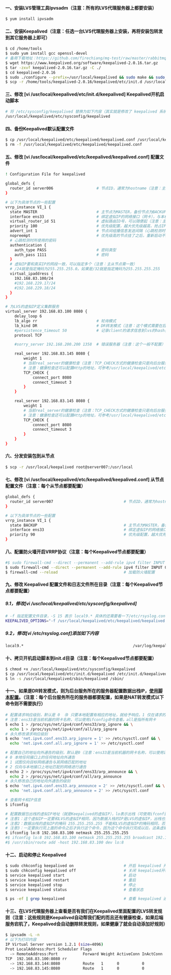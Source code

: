 #### 一、安装LVS管理工具Ipvsadm（注意：所有的LVS代理服务器上都要安装）
```bash
$ yum install ipvsadm
```

#### 二、安装Keepalived（注意：任选一台LVS代理服务器上安装，再将安装包转发到其它服务器上即可）
```bash
$ cd /home/tools
$ sudo yum install gcc openssl-devel
# 备用下载地址：https://github.com/firechiang/mq-test/raw/master/rabbitmq/data/keepalived-2.0.16.tar.gz
$ wget https://www.keepalived.org/software/keepalived-2.0.16.tar.gz
$ tar -zxvf keepalived-2.0.16.tar.gz -C ./
$ cd keepalived-2.0.16
$ sudo ./configure --prefix=/usr/local/keepalived && sudo make && sudo make install
$ scp -r /home/tools/keepalived-2.0.16/keepalived/etc/init.d /usr/local/keepalived/etc
```

#### 三、修改 [vi /usr/local/keepalived/etc/init.d/keepalived] Keepalived开机启动脚本
```bash
# 将 /etc/sysconfig/keepalived 替换为如下内容（其实就是修改了 keepalived 系统配置文件所在目录）
/usr/local/keepalived/etc/sysconfig/keepalived
```

#### 四、备份Keepalived默认配置文件
```bash
$ cp /usr/local/keepalived/etc/keepalived/keepalived.conf /usr/local/keepalived/etc/keepalived/keepalived1.conf
$ rm -f /usr/local/keepalived/etc/keepalived/keepalived.conf
```

#### 五、修改 [vi /usr/local/keepalived/etc/keepalived/keepalived.conf] 配置文件
```bash
! Configuration File for keepalived

global_defs {
  router_id server006                   # 节点ID，通常为hostname（注意：主从节点不能一样）
}

# 以下为具体节点的一些配置
vrrp_instance VI_1 {
  state MASTER                          # 主节点为MASTER，备份节点为BACKUP
  interface ens33                       # 绑定虚拟IP的网络接口（网卡），与本机IP地址所在的网络接口相同（Centos7默认：ens33）
  virtual_router_id 51                  # 虚拟路由ID号，可以随便起（注意：主从节点必须相同,取值0-255。但是同一内网中不应有相同virtual_router_id的集群）
  priority 100                          # 优先级配置，越大优先级越高，抢占IP成功率越高，主节点最好设置的比从节点大（0-254的值）
  advert_int 1                          # 节点间组播信息发送间隔（心跳检测时间，单位秒），默认1s（注意：主从节点需一致）
  nopreempt                             # 优先级高的节点挂了之后，重新启动不抢占虚拟IP（注意：这个参数只能用于state 为backup节点，所以在做HA的时候最好master 和backup的state都设置成backup）
  # 心跳检测时所使用的密码
  authentication {
    auth_type PASS                      # 密码类型
    auth_pass 1111                      # 密码
  }
  # 虚拟IP要和真实IP的网段一致，可以指定多个（注意：主从节点需一致）
  # /24就是指定掩码为255.255.255.0。如果是/32就是指定掩码为255.255.255.255
  virtual_ipaddress {
    192.168.83.100/24
    #192.168.229.17/24
    #192.168.229.18/24
  }
}

# 为LVS的虚拟IP定义集群服务
virtual_server 192.168.83.100 8080 {
    delay_loop 6
    lb_algo rr                          # 轮询模式
    lb_kind DR                          # DR转发模式（注意：这个模式需要在后端服务器上配置数据出栈IP（就是Keepalived的虚拟IP））
    #persistence_timeout 50             # 记录client的请求信息到lvs的hash表里，信息的过期时间（过期时间内请求分发到同一台机器），单位秒（注意：这个一般不配置）
    protocol TCP

    #sorry_server 192.168.200.200 1358  # 错误服务器（注意：这个一般不配置）

    real_server 192.168.83.145 8080 {
        weight 1
        # 当前real_server的健康检查（注意：TCP_CHECK方式的健康检查只是向后台服务转发一些TCP报文，只要有相应就说明是健康的）
        # 注意：健康检查还可以配置Http的地址，可参考/usr/local/keepalived/etc/keepalived/keepalived1.conf配置文件
        TCP_CHECK {
            connect_port 8080
            connect_timeout 3
        }
    }

    real_server 192.168.83.145 8080 {
        weight 1
        # 当前real_server的健康检查（注意：TCP_CHECK方式的健康检查只是向后台服务转发一些TCP报文，只要有相应就说明是健康的）
        # 注意：健康检查还可以配置Http的地址，可参考/usr/local/keepalived/etc/keepalived/keepalived1.conf配置文件
        TCP_CHECK {
            connect_port 8080
            connect_timeout 3
        }
    }
}
```

#### 六、分发安装包到从节点
```bash
$ scp -r /usr/local/keepalived root@server007:/usr/local
```

#### 七、修改 [vi /usr/local/keepalived/etc/keepalived/keepalived.conf] 从节点配置文件（注意：每个从节点都要配置）
```bash
global_defs {
  router_id server007                               # 节点ID，通常为hostname（注意：主从节点不能一样）
}

# 以下为具体节点的一些配置
vrrp_instance VI_1 {
  state BACKUP                                      # 主节点为MASTER，备份节点为BACKUP
  interface ens33                                   # 绑定虚拟IP的网络接口（网卡），与本机IP地址所在的网络接口相同（Centos7默认：ens33）
  priority 90                                       # 优先级配置，越大优先级越高，主节点最好设置的比从节点大（0-254的值）
}
```

#### 八、配置防火墙开启VRRP协议（注意：每个Keepalived节点都要配置）
```bash
#$ sudo firewall-cmd --direct --permanent --add-rule ipv4 filter INPUT 0 --in-interface em1 --destination 192.168.229.132 --protocol vrrp -j ACCEPT
$ sudo firewall-cmd --direct --permanent --add-rule ipv4 filter INPUT 0 --protocol vrrp -j ACCEPT
$ firewall-cmd --reload                             # 加载防火墙配置
```

#### 九、修改 Keepalived 配置文件和日志文件所在目录（注意：每个Keepalived节点都要配置）
##### 9.1，修改[vi /usr/local/keepalived/etc/sysconfig/keepalived]
```bash
# -f 指定配置文件目录，-S 15 表示 local9.* 具体的还需要看一下/etc/rsyslog.conf文件
KEEPALIVED_OPTIONS="-f /usr/local/keepalived/etc/keepalived/keepalived.conf -D -S 9"
```

##### 9.2，修改[vi /etc/rsyslog.conf]添加如下内容
```bash
local9.*                                                /var/log/keepalived.log
```

#### 十、拷贝开机启动脚本到init.d目录（注意：每个Keepalived节点都要配置）
```bash
$ chmod +x /usr/local/keepalived/etc/sysconfig/keepalived
$ cp /usr/local/keepalived/etc/init.d/keepalived /etc/init.d/keepalived
$ ln -s /usr/local/keepalived/sbin/keepalived /sbin/
```

#### 十一、如果是DR转发模式，则为后台服务所在的服务器配置数据出栈IP，[使用脚本配置](https://github.com/firechiang/linux-test/blob/master/linux-test-lvs/sh/lvs-dr-client.sh)。（注意：每个后台服务所在的服务器都要配置，如果是NAT转发模式以下命令则不需要执行）
```bash
# 配置请求响应级别，默认是 0 （0 只要本地配置有相应的地址，就给予响应。1 仅在请求的目标（MAC）地址，到达本机接口对应的地址上（因为可能有多个地址），才给予响应）
# 注意：ens33是当前机器的网卡名称，可以使用ifconfig命令查看。all是指所有网卡
$ echo 1 > /proc/sys/net/ipv4/conf/ens33/arp_ignore && \
  echo 1 > /proc/sys/net/ipv4/conf/all/arp_ignore
# 永久修改请求响应级别
$ echo 'net.ipv4.conf.ens33.arp_ignore = 1' >> /etc/sysctl.conf && \
  echo 'net.ipv4.conf.all.arp_ignore = 1' >> /etc/sysctl.conf

# 配置自己的地址向外通告的级别，默认是0（注意：ens33是当前机器的网卡名称，可以使用ifconfig命令查看。all是指所有网卡）
# 0 本地任何接口上的任何地址向外通告
# 1 试图仅向目标网络通告与其网络匹配的地址
# 2 仅向与本地接口上地址匹配的网络进行通告
$ echo 2 > /proc/sys/net/ipv4/conf/ens33/arp_announce && \
  echo 2 > /proc/sys/net/ipv4/conf/all/arp_announce
# 永久修改自己的地址向外通告的级别
$ echo 'net.ipv4.conf.ens33.arp_announce = 2' >> /etc/sysctl.conf && \
  echo 'net.ipv4.conf.all.arp_announce = 2' >> /etc/sysctl.conf

# 查看网卡和IP信息
$ ifconfig

# 配置数据包出栈的虚拟IP地址（就是Keepalived的虚拟IP），lo表示出栈（可使用ifconfig命令查看），8这个值可以随便起，不要重复即可
# 注意1：这个虚拟IP一定要和LVS的虚拟IP相同，因为数据入栈的IP是LVS的虚拟IP，出栈也要是这个，否则客户端无法接受到数据
# 注意2：数据出栈的虚拟IP的掩码 255.255.255.255 不能和LVS的虚拟IP的掩码相同，否则数据无法出栈，会形成一个死循环
# 注意3：一定要执行完上面的命令之后才执行这个命令，因为这个命令执行完成以后，这条虚拟IP信息就会根据上面配置的级别广播出去
$ ifconfig lo:8 192.168.83.100 netmask 255.255.255.255
#$ ifconfig lo:8 192.168.83.100 netmask 255.255.255.255 broadcast 192.168.83.100 up
#$ /usr/sbin/route add -host 192.168.83.100 dev lo:8
```

#### 十二、启动和停止 Keepalived
```bash
$ sudo chkconfig keepalived on                      # 开启 keepalived 开机启动
$ sudo chkconfig keepalived off                     # 关闭 keepalived开机启动
$ service keepalived start                          # 启动 
$ service keepalived restart                        # 重启
$ service keepalived stop                           # 停止
$ service keepalived status                         # 查看状态

$ ps -ef | grep keepalived                          # 查看 keepalived 进程信息
```

#### 十三、在LVS代理服务器上查看是否有我们在Keepalived里面配置的LVS转发规则（注意：这些规则是Keepalived自动帮我们配的而且还有健康检查，如果后端服务宕机了，Keepalived会自动删除转发规则，如果健康了就会自动添加好规则）
```bash
$ ipvsadm -L -n
# 以下为打印内容
IP Virtual Server version 1.2.1 (size=4096)
Prot LocalAddress:Port Scheduler Flags
  -> RemoteAddress:Port           Forward Weight ActiveConn InActConn
TCP  192.168.83.100:8080 rr
  -> 192.168.83.144:8080          Route   1      0          0         
  -> 192.168.83.145:8080          Route   1      0          0
```
